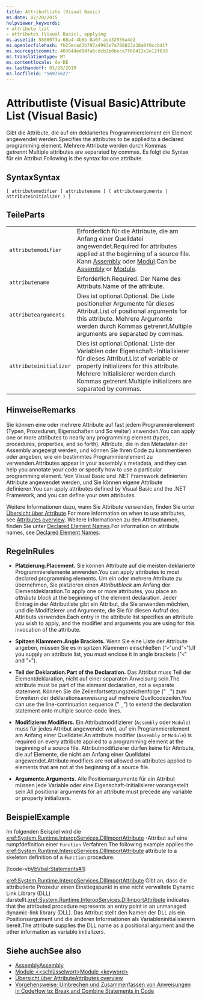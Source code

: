 ```yaml
---
title: Attributliste (Visual Basic)
ms.date: 07/20/2015
helpviewer_keywords:
- attribute list
- attributes [Visual Basic], applying
ms.assetid: 5880073a-68a4-4b6b-8a07-ace32959a4e2
ms.openlocfilehash: fb25ecad3b797a4993e7a780823a38a0f0ccbd1f
ms.sourcegitcommit: 40364ded04fa6cdcb2b6beca7f68412e2e12f633
ms.translationtype: MT
ms.contentlocale: de-DE
ms.lasthandoff: 02/28/2019
ms.locfileid: "56975627"
---
```

# <a name="attribute-list-visual-basic"></a><span data-ttu-id="61e3e-102">Attributliste (Visual Basic)</span><span class="sxs-lookup"><span data-stu-id="61e3e-102">Attribute List (Visual Basic)</span></span>
<span data-ttu-id="61e3e-103">Gibt die Attribute, die auf ein deklariertes Programmierelement ein Element angewendet werden.</span><span class="sxs-lookup"><span data-stu-id="61e3e-103">Specifies the attributes to be applied to a declared programming element.</span></span> <span data-ttu-id="61e3e-104">Mehrere Attribute werden durch Kommas getrennt.</span><span class="sxs-lookup"><span data-stu-id="61e3e-104">Multiple attributes are separated by commas.</span></span> <span data-ttu-id="61e3e-105">Es folgt die Syntax für ein Attribut.</span><span class="sxs-lookup"><span data-stu-id="61e3e-105">Following is the syntax for one attribute.</span></span>  
  
## <a name="syntax"></a><span data-ttu-id="61e3e-106">Syntax</span><span class="sxs-lookup"><span data-stu-id="61e3e-106">Syntax</span></span>  
  
```  
[ attributemodifier ] attributename [ ( attributearguments | attributeinitializer ) ]  
```  
  
## <a name="parts"></a><span data-ttu-id="61e3e-107">Teile</span><span class="sxs-lookup"><span data-stu-id="61e3e-107">Parts</span></span>  
|||
|---|---|
|`attributemodifier`|<span data-ttu-id="61e3e-108">Erforderlich für die Attribute, die am Anfang einer Quelldatei angewendet.</span><span class="sxs-lookup"><span data-stu-id="61e3e-108">Required for attributes applied at the beginning of a source file.</span></span> <span data-ttu-id="61e3e-109">Kann [Assembly](../../../visual-basic/language-reference/modifiers/assembly.md) oder [Modul](../../../visual-basic/language-reference/modifiers/module-keyword.md).</span><span class="sxs-lookup"><span data-stu-id="61e3e-109">Can be [Assembly](../../../visual-basic/language-reference/modifiers/assembly.md) or [Module](../../../visual-basic/language-reference/modifiers/module-keyword.md).</span></span>|
|`attributename`| <span data-ttu-id="61e3e-110">Erforderlich.</span><span class="sxs-lookup"><span data-stu-id="61e3e-110">Required.</span></span> <span data-ttu-id="61e3e-111">Der Name des Attributs.</span><span class="sxs-lookup"><span data-stu-id="61e3e-111">Name of the attribute.</span></span>|
|`attributearguments`|<span data-ttu-id="61e3e-112">Dies ist optional.</span><span class="sxs-lookup"><span data-stu-id="61e3e-112">Optional.</span></span> <span data-ttu-id="61e3e-113">Die Liste positioneller Argumente für dieses Attribut.</span><span class="sxs-lookup"><span data-stu-id="61e3e-113">List of positional arguments for this attribute.</span></span> <span data-ttu-id="61e3e-114">Mehrere Argumente werden durch Kommas getrennt.</span><span class="sxs-lookup"><span data-stu-id="61e3e-114">Multiple arguments are separated by commas.</span></span>|
|`attributeinitializer`|<span data-ttu-id="61e3e-115">Dies ist optional.</span><span class="sxs-lookup"><span data-stu-id="61e3e-115">Optional.</span></span> <span data-ttu-id="61e3e-116">Liste der Variablen oder Eigenschaft-Initialisierer für dieses Attribut.</span><span class="sxs-lookup"><span data-stu-id="61e3e-116">List of variable or property initializers for this attribute.</span></span> <span data-ttu-id="61e3e-117">Mehrere Initialisierer werden durch Kommas getrennt.</span><span class="sxs-lookup"><span data-stu-id="61e3e-117">Multiple initializers are separated by commas.</span></span>|
  
## <a name="remarks"></a><span data-ttu-id="61e3e-118">Hinweise</span><span class="sxs-lookup"><span data-stu-id="61e3e-118">Remarks</span></span>  
 <span data-ttu-id="61e3e-119">Sie können eine oder mehrere Attribute auf fast jedem Programmierelement (Typen, Prozeduren, Eigenschaften und So weiter) anwenden.</span><span class="sxs-lookup"><span data-stu-id="61e3e-119">You can apply one or more attributes to nearly any programming element (types, procedures, properties, and so forth).</span></span> <span data-ttu-id="61e3e-120">Attribute, die in den Metadaten der Assembly angezeigt werden, und können Sie Ihren Code zu kommentieren oder angeben, wie ein bestimmtes Programmierelement zu verwenden.</span><span class="sxs-lookup"><span data-stu-id="61e3e-120">Attributes appear in your assembly's metadata, and they can help you annotate your code or specify how to use a particular programming element.</span></span> <span data-ttu-id="61e3e-121">Von Visual Basic und .NET Framework definierten Attribute angewendet werden, und Sie können eigene Attribute definieren.</span><span class="sxs-lookup"><span data-stu-id="61e3e-121">You can apply attributes defined by Visual Basic and the .NET Framework, and you can define your own attributes.</span></span>  

 <span data-ttu-id="61e3e-122">Weitere Informationen dazu, wann Sie Attribute verwenden, finden Sie unter [Übersicht über Attribute](../../../visual-basic/programming-guide/concepts/attributes/index.md).</span><span class="sxs-lookup"><span data-stu-id="61e3e-122">For more information on when to use attributes, see [Attributes overview](../../../visual-basic/programming-guide/concepts/attributes/index.md).</span></span> <span data-ttu-id="61e3e-123">Weitere Informationen zu den Attributnamen, finden Sie unter [Declared Element Names](../../../visual-basic/programming-guide/language-features/declared-elements/declared-element-names.md).</span><span class="sxs-lookup"><span data-stu-id="61e3e-123">For information on attribute names, see [Declared Element Names](../../../visual-basic/programming-guide/language-features/declared-elements/declared-element-names.md).</span></span>  
  
## <a name="rules"></a><span data-ttu-id="61e3e-124">Regeln</span><span class="sxs-lookup"><span data-stu-id="61e3e-124">Rules</span></span>  
  
-   <span data-ttu-id="61e3e-125">**Platzierung.**</span><span class="sxs-lookup"><span data-stu-id="61e3e-125">**Placement.**</span></span> <span data-ttu-id="61e3e-126">Sie können Attribute auf die meisten deklarierte Programmierelemente anwenden.</span><span class="sxs-lookup"><span data-stu-id="61e3e-126">You can apply attributes to most declared programming elements.</span></span> <span data-ttu-id="61e3e-127">Um ein oder mehrere Attribute zu übernehmen, Sie platzieren einen *Attributblock* am Anfang der Elementdeklaration.</span><span class="sxs-lookup"><span data-stu-id="61e3e-127">To apply one or more attributes, you place an *attribute block* at the beginning of the element declaration.</span></span> <span data-ttu-id="61e3e-128">Jeder Eintrag in der Attributliste gibt ein Attribut, die Sie anwenden möchten, und die Modifizierer und Argumente, die Sie für diesen Aufruf des Attributs verwenden.</span><span class="sxs-lookup"><span data-stu-id="61e3e-128">Each entry in the attribute list specifies an attribute you wish to apply, and the modifier and arguments you are using for this invocation of the attribute.</span></span>  
  
-   <span data-ttu-id="61e3e-129">**Spitzen Klammern.**</span><span class="sxs-lookup"><span data-stu-id="61e3e-129">**Angle Brackets.**</span></span> <span data-ttu-id="61e3e-130">Wenn Sie eine Liste der Attribute angeben, müssen Sie es in spitzen Klammern einschließen ("`<`"und"`>`").</span><span class="sxs-lookup"><span data-stu-id="61e3e-130">If you supply an attribute list, you must enclose it in angle brackets ("`<`" and "`>`").</span></span>  
  
-   <span data-ttu-id="61e3e-131">**Teil der Deklaration.**</span><span class="sxs-lookup"><span data-stu-id="61e3e-131">**Part of the Declaration.**</span></span> <span data-ttu-id="61e3e-132">Das Attribut muss Teil der Elementdeklaration, nicht auf einer separaten Anweisung sein.</span><span class="sxs-lookup"><span data-stu-id="61e3e-132">The attribute must be part of the element declaration, not a separate statement.</span></span> <span data-ttu-id="61e3e-133">Können Sie die Zeilenfortsetzungszeichenfolge (" `_`") zum Erweitern der deklarationsanweisung auf mehrere Quellcodezeilen.</span><span class="sxs-lookup"><span data-stu-id="61e3e-133">You can use the line-continuation sequence (" `_`") to extend the declaration statement onto multiple source-code lines.</span></span>  
  
-   <span data-ttu-id="61e3e-134">**Modifizierer.**</span><span class="sxs-lookup"><span data-stu-id="61e3e-134">**Modifiers.**</span></span> <span data-ttu-id="61e3e-135">Ein Attributmodifizierer (`Assembly` oder `Module`) muss für jedes Attribut angewendet wird, auf ein Programmierelement am Anfang einer Quelldatei.</span><span class="sxs-lookup"><span data-stu-id="61e3e-135">An attribute modifier (`Assembly` or `Module`) is required on every attribute applied to a programming element at the beginning of a source file.</span></span> <span data-ttu-id="61e3e-136">Attributmodifizierer dürfen keine für Attribute, die auf Elemente, die nicht am Anfang einer Quelldatei angewendet.</span><span class="sxs-lookup"><span data-stu-id="61e3e-136">Attribute modifiers are not allowed on attributes applied to elements that are not at the beginning of a source file.</span></span>  
  
-   <span data-ttu-id="61e3e-137">**Argumente.**</span><span class="sxs-lookup"><span data-stu-id="61e3e-137">**Arguments.**</span></span> <span data-ttu-id="61e3e-138">Alle Positionsargumente für ein Attribut müssen jede Variable oder eine Eigenschaft-Initialisierer vorangestellt sein.</span><span class="sxs-lookup"><span data-stu-id="61e3e-138">All positional arguments for an attribute must precede any variable or property initializers.</span></span>  
  
## <a name="example"></a><span data-ttu-id="61e3e-139">Beispiel</span><span class="sxs-lookup"><span data-stu-id="61e3e-139">Example</span></span>  
 <span data-ttu-id="61e3e-140">Im folgenden Beispiel wird die <xref:System.Runtime.InteropServices.DllImportAttribute> -Attribut auf eine rumpfdefinition einer `Function` Verfahren.</span><span class="sxs-lookup"><span data-stu-id="61e3e-140">The following example applies the <xref:System.Runtime.InteropServices.DllImportAttribute> attribute to a skeleton definition of a `Function` procedure.</span></span>  
  
 [!code-vb[VbVbalrStatements#1](~/samples/snippets/visualbasic/VS_Snippets_VBCSharp/VbVbalrStatements/VB/Class1.vb#1)]  
  
 <span data-ttu-id="61e3e-141"><xref:System.Runtime.InteropServices.DllImportAttribute> Gibt an, dass die attributierte Prozedur einen Einstiegspunkt in eine nicht verwaltete Dynamic Link Library (DLL) darstellt.</span><span class="sxs-lookup"><span data-stu-id="61e3e-141"><xref:System.Runtime.InteropServices.DllImportAttribute> indicates that the attributed procedure represents an entry point in an unmanaged dynamic-link library (DLL).</span></span> <span data-ttu-id="61e3e-142">Das Attribut stellt den Namen der DLL als ein Positionsargument und die anderen Informationen als Variableninitialisierern bereit.</span><span class="sxs-lookup"><span data-stu-id="61e3e-142">The attribute supplies the DLL name as a positional argument and the other information as variable initializers.</span></span>  
  
## <a name="see-also"></a><span data-ttu-id="61e3e-143">Siehe auch</span><span class="sxs-lookup"><span data-stu-id="61e3e-143">See also</span></span>
- [<span data-ttu-id="61e3e-144">Assembly</span><span class="sxs-lookup"><span data-stu-id="61e3e-144">Assembly</span></span>](../../../visual-basic/language-reference/modifiers/assembly.md)
- [<span data-ttu-id="61e3e-145">Module \<<schlüsselwort></span><span class="sxs-lookup"><span data-stu-id="61e3e-145">Module \<keyword></span></span>](../../../visual-basic/language-reference/modifiers/module-keyword.md)
- [<span data-ttu-id="61e3e-146">Übersicht über Attribute</span><span class="sxs-lookup"><span data-stu-id="61e3e-146">Attributes overview</span></span>](../../../visual-basic/programming-guide/concepts/attributes/index.md)
- [<span data-ttu-id="61e3e-147">Vorgehensweise: Umbrechen und Zusammenfassen von Anweisungen in Code</span><span class="sxs-lookup"><span data-stu-id="61e3e-147">How to: Break and Combine Statements in Code</span></span>](../../../visual-basic/programming-guide/program-structure/how-to-break-and-combine-statements-in-code.md)
